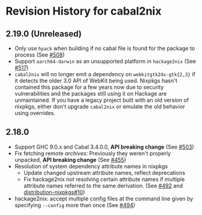 # Revision History for cabal2nix

## 2.19.0 (Unreleased)

* Only use `hpack` when building if no cabal file is found
  for the package to process
  (See [#508](https://github.com/NixOS/cabal2nix/pull/508))
* Support `aarch64-darwin` as an unsupported platform in
  `hackage2nix` (See [#517](https://github.com/NixOS/cabal2nix/pull/517))
* `cabal2nix` will no longer emit a dependency on `webkitgtk24x-gtk{2,3}`
  if it detects the older 3.0 API of WebKit being used. Nixpkgs hasn't
  contained this package for a few years now due to security
  vulnerabilities and the packages still using it on Hackage are
  unmaintained. If you have a legacy project built with an old
  version of nixpkgs, either don't upgrade `cabal2nix` or emulate
  the old behavior using overrides.

## 2.18.0

* Support GHC 9.0.x and Cabal 3.4.0.0,
  **API breaking change**
  (See [#503](https://github.com/NixOS/cabal2nix/pull/503))
* Fix fetching remote _archives_: Previously they weren't properly
  unpacked, **API breaking change**
  (See [#455](https://github.com/NixOS/cabal2nix/pull/455))
* Resolution of system dependency attribute names in nixpkgs
  * Update changed upstream attribute names, reflect deprecations
  * Fix hackage2nix not resolving certain attribute names if multiple
    attribute names referred to the same derivation.
    (See [#492](https://github.com/NixOS/cabal2nix/pull/492) and
    [distribution-nixpkgs#10](https://github.com/NixOS/distribution-nixpkgs/pull/10))
* hackage2nix: accept multiple config files at the command
  line given by specifying `--config` more than once
  (See [#494](https://github.com/NixOS/cabal2nix/pull/494))
